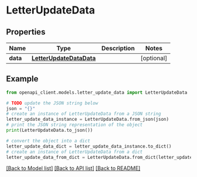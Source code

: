 # LetterUpdateData


## Properties

Name | Type | Description | Notes
------------ | ------------- | ------------- | -------------
**data** | [**LetterUpdateDataData**](LetterUpdateDataData.md) |  | [optional]

## Example

```python
from openapi_client.models.letter_update_data import LetterUpdateData

# TODO update the JSON string below
json = "{}"
# create an instance of LetterUpdateData from a JSON string
letter_update_data_instance = LetterUpdateData.from_json(json)
# print the JSON string representation of the object
print(LetterUpdateData.to_json())

# convert the object into a dict
letter_update_data_dict = letter_update_data_instance.to_dict()
# create an instance of LetterUpdateData from a dict
letter_update_data_from_dict = LetterUpdateData.from_dict(letter_update_data_dict)
```
[[Back to Model list]](../README.md#documentation-for-models) [[Back to API list]](../README.md#documentation-for-api-endpoints) [[Back to README]](../README.md)
